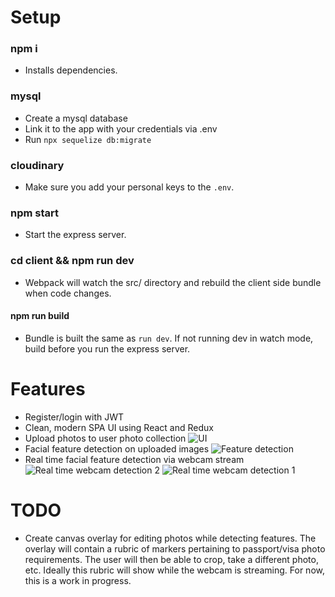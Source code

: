 # Setup

### npm i

- Installs dependencies.

### mysql

- Create a mysql database
- Link it to the app with your credentials via .env
- Run `npx sequelize db:migrate`

### cloudinary

- Make sure you add your personal keys to the `.env`.

### npm start

- Start the express server.

### cd client && npm run dev

- Webpack will watch the src/ directory and rebuild the client side bundle when code changes.

#### npm run build

- Bundle is built the same as `run dev`. If not running dev in watch mode, build before you run the express server.

# Features

- Register/login with JWT
- Clean, modern SPA UI using React and Redux
- Upload photos to user photo collection
  ![UI](https://github.com/jonathandannel/myriad/blob/master/doc/Screenshot%20from%202020-02-24%2016-21-42.png?raw=true)
- Facial feature detection on uploaded images
  ![Feature detection](https://github.com/jonathandannel/myriad/blob/master/doc/Screenshot%20from%202020-02-24%2016-22-00.png?raw=true)
- Real time facial feature detection via webcam stream
  ![Real time webcam detection 2](https://github.com/jonathandannel/myriad/blob/master/doc/Screenshot%20from%202020-02-24%2016-33-29.png?raw=true)
  ![Real time webcam detection 1](https://github.com/jonathandannel/myriad/blob/master/doc/Screenshot%20from%202020-02-24%2016-33-20.png?raw=true)

# TODO

- Create canvas overlay for editing photos while detecting features. The overlay will contain a rubric of markers pertaining to passport/visa photo requirements. The user will then be able to crop, take a different photo, etc. Ideally this rubric will show while the webcam is streaming. For now, this is a work in progress.
